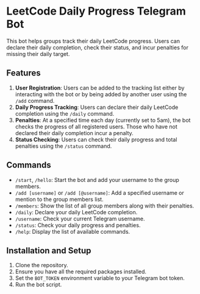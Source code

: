 # LeetCode Daily Progress Telegram Bot

This bot helps groups track their daily LeetCode progress. Users can declare their daily completion, check their status, and incur penalties for missing their daily target.

## Features

1. **User Registration**: Users can be added to the tracking list either by interacting with the bot or by being added by another user using the `/add` command.
2. **Daily Progress Tracking**: Users can declare their daily LeetCode completion using the `/daily` command.
3. **Penalties**: At a specified time each day (currently set to 5am), the bot checks the progress of all registered users. Those who have not declared their daily completion incur a penalty.
4. **Status Checking**: Users can check their daily progress and total penalties using the `/status` command.

## Commands

- `/start`, `/hello`: Start the bot and add your username to the group members.
- `/add [username]` or `/add [@username]`: Add a specified username or mention to the group members list.
- `/members`: Show the list of all group members along with their penalties.
- `/daily`: Declare your daily LeetCode completion.
- `/username`: Check your current Telegram username.
- `/status`: Check your daily progress and penalties.
- `/help`: Display the list of available commands.

## Installation and Setup

1. Clone the repository.
2. Ensure you have all the required packages installed.
3. Set the `BOT_TOKEN` environment variable to your Telegram bot token.
4. Run the bot script.

